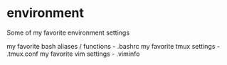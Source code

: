 # environment
Some of my favorite environment settings

my favorite bash aliases / functions - .bashrc
my favorite tmux settings - .tmux.conf
my favorite vim settings - .viminfo
